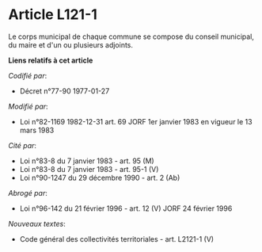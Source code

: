# Article L121-1

Le corps municipal de chaque commune se compose du conseil municipal, du maire et d'un ou plusieurs adjoints.

**Liens relatifs à cet article**

_Codifié par_:

  - Décret n°77-90 1977-01-27

_Modifié par_:

  - Loi n°82-1169 1982-12-31 art. 69 JORF 1er janvier 1983 en vigueur le 13 mars 1983

_Cité par_:

  - Loi n°83-8 du 7 janvier 1983 - art. 95 (M)
  - Loi n°83-8 du 7 janvier 1983 - art. 95-1 (V)
  - Loi n°90-1247 du 29 décembre 1990 - art. 2 (Ab)

_Abrogé par_:

  - Loi n°96-142 du 21 février 1996 - art. 12 (V) JORF 24 février 1996

_Nouveaux textes_:

  - Code général des collectivités territoriales - art. L2121-1 (V)

